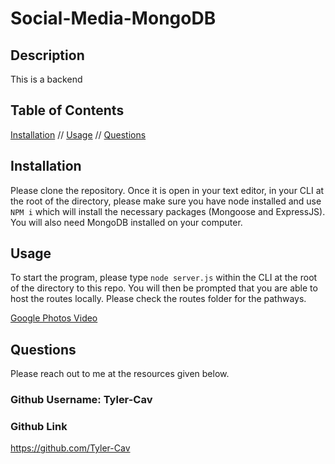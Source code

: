 # Social-Media-MongoDB

  ## Description
  This is a backend
  ## Table of Contents
  [Installation](#installation) //
 [Usage](#usage) //
 [Questions](#questions) 

  ## Installation
Please clone the repository. Once it is open in your text editor, in your CLI at the root of the directory, please make sure you have node installed and use `NPM i` which will install the necessary packages (Mongoose and ExpressJS). You will also need MongoDB installed on your computer.
  ## Usage
  To start the program, please type `node server.js` within the CLI at the root of the directory to this repo. You will then be prompted that you are able to host the routes locally. Please check the routes folder for the pathways.

  [Google Photos Video](https://photos.app.goo.gl/X2hm4r4aAwGXZUD68)
  

  ## Questions
  Please reach out to me at the resources given below. 

  ###  Github Username: Tyler-Cav 
 ### Github Link 
 https://github.com/Tyler-Cav